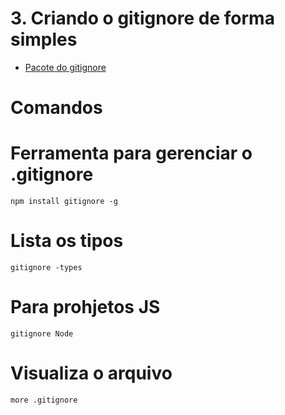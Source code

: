 # 3. Criando o gitignore de forma simples
- [Pacote do gitignore](https://www.npmjs.com/package/gitignore)

# Comandos

# Ferramenta para gerenciar o .gitignore
```
npm install gitignore -g
```

# Lista os tipos
```
gitignore -types
```

# Para prohjetos JS
```
gitignore Node
```

# Visualiza o arquivo
```
more .gitignore
```
